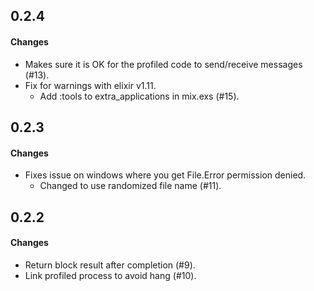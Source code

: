 0.2.4
------
#### Changes
* Makes sure it is OK for the profiled code to send/receive messages (#13).
* Fix for warnings with elixir v1.11.
  * Add :tools to extra_applications in mix.exs (#15).

0.2.3
------
#### Changes
* Fixes issue on windows where you get File.Error permission denied.
   - Changed to use randomized file name (#11).

0.2.2
------
#### Changes
* Return block result after completion (#9).
* Link profiled process to avoid hang (#10).
